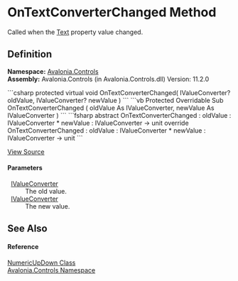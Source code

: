 # OnTextConverterChanged Method


Called when the <a href="P_Avalonia_Controls_NumericUpDown_Text">Text</a> property value changed.



## Definition
**Namespace:** <a href="N_Avalonia_Controls">Avalonia.Controls</a>  
**Assembly:** Avalonia.Controls (in Avalonia.Controls.dll) Version: 11.2.0

<Tabs groupId="api-code-preview">
<TabItem value="csharp" label="C#">
```csharp
protected virtual void OnTextConverterChanged(
	IValueConverter? oldValue,
	IValueConverter? newValue
)
```
</TabItem>
<TabItem value="vb" label="VB">
```vb
Protected Overridable Sub OnTextConverterChanged ( 
	oldValue As IValueConverter,
	newValue As IValueConverter
)
```
</TabItem>
<TabItem value="fsharp" label="F#">
```fsharp
abstract OnTextConverterChanged : 
        oldValue : IValueConverter * 
        newValue : IValueConverter -> unit 
override OnTextConverterChanged : 
        oldValue : IValueConverter * 
        newValue : IValueConverter -> unit 
```
</TabItem>
</Tabs>



<a href="https://github.com/AvaloniaUI/Avalonia/tree/master/src/Avalonia.Controls/NumericUpDown/NumericUpDown.cs#L562" title="View the source code">View Source</a>



#### Parameters
<dl><dt>  <a href="T_Avalonia_Data_Converters_IValueConverter">IValueConverter</a></dt><dd>The old value.</dd><dt>  <a href="T_Avalonia_Data_Converters_IValueConverter">IValueConverter</a></dt><dd>The new value.</dd></dl>

## See Also


#### Reference
<a href="T_Avalonia_Controls_NumericUpDown">NumericUpDown Class</a>  
<a href="N_Avalonia_Controls">Avalonia.Controls Namespace</a>  
